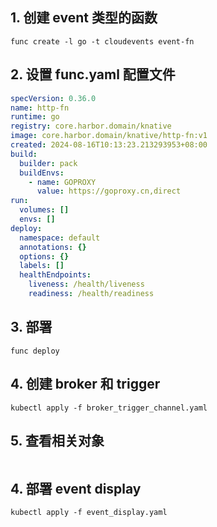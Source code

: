 ## 1. 创建 event 类型的函数
```shell
func create -l go -t cloudevents event-fn
```

## 2. 设置 func.yaml 配置文件
```yaml
specVersion: 0.36.0
name: http-fn
runtime: go
registry: core.harbor.domain/knative
image: core.harbor.domain/knative/http-fn:v1
created: 2024-08-16T10:13:23.213293953+08:00
build:
  builder: pack
  buildEnvs:
    - name: GOPROXY
      value: https://goproxy.cn,direct
run:
  volumes: []
  envs: []
deploy:
  namespace: default
  annotations: {}
  options: {}
  labels: []
  healthEndpoints:
    liveness: /health/liveness
    readiness: /health/readiness
```


## 3. 部署
```shell
func deploy
```

## 4. 创建 broker 和 trigger
```shell
kubectl apply -f broker_trigger_channel.yaml
```


## 5. 查看相关对象
```shell

```


## 4. 部署 event display
```shell
kubectl apply -f event_display.yaml
```


